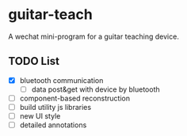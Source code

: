# guitar-teach
A wechat mini-program for a guitar teaching device.

## TODO List
- [x] bluetooth communication
    - [ ] data post&get with device by bluetooth
- [ ] component-based reconstruction
- [ ] build utility js libraries
- [ ] new UI style
- [ ] detailed annotations
